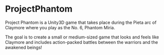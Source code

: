 # ProjectPhantom
Project Phantom is a Unity3D game that takes place during the Pieta arc of Claymore where you play as the No. 6, Phantom Miria.

The goal is to create a small or medium-sized game that looks and feels like Claymore and includes action-packed battles between the warriors and the awakened beings!
